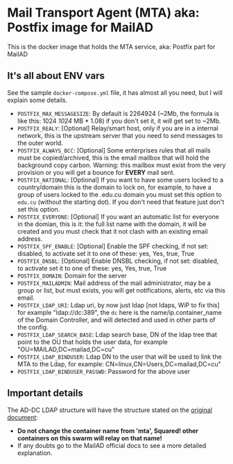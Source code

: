 # Mail Transport Agent (MTA) aka: Postfix image for MailAD

This is the docker image that holds the MTA service, aka: Postfix part for MailAD

## It's all about ENV vars

See the sample `docker-compose.yml` file, it has almost all you need, but I will explain some details.

- `POSTFIX_MAX_MESSAGESIZE`: By default is 2264924 (~2Mb, the formula is like this: 1024 *1024* MB * 1.08) if you don't set it, it will get set to ~2Mb.
- `POSTFIX_REALY`: [Optional] Relay/smart host, only if you are in a internal network, this is the upstream server that you need to send messages to the outer world.
- `POSTFIX_ALWAYS_BCC`: [Optional] Some enterprises rules that all mails must be copied/archived, this is the email mailbox that will hold the background copy carbon. Warning: this mailbox must exist from the very provision or you will get a bounce for **EVERY** mail sent.
- `POSTFIX_NATIONAL`: [Optional] If you want to have some users locked to a country/domain this is the domain to lock on, for example, to have a group of users locked to the .edu.cu domain you must set  this option to `edu.cu` (without the starting dot). If you don't need that feature just don't set this option.
- `POSTFIX_EVERYONE`: [Optional] If you want an automatic list for everyone in the domian, this is it: the full list name with the domain, it will be created and you must check that it not clash with an existing email address.
- `POSTFIX_SPF_ENABLE`: [Optional] Enable the SPF checking, if not set: disabled, to activate set it to one of these: yes, Yes, true, True
- `POSTFIX_DNSBL`: [Optional] Enable DNSBL checking, if not set: disabled, to activate set it to one of these: yes, Yes, true, True
- `POSTFIX_DOMAIN`: Domain for the server
- `POSTFIX_MAILADMIN`: Mail address of the mail administrator, may be a group or list, but must exists, you will get notifications, alerts, etc via this email.
- `POSTFIX_LDAP_URI`: Ldap uri, by now just ldap [not ldaps, WiP to fix this] for example "ldap://dc:389", the `dc` here is the name/ip.container_name of the Domain Controller, and will detected and used in other parts of the config.
- `POSTFIX_LDAP_SEARCH_BASE`: Ldap search base, DN of the ldap tree that point to the OU that holds the user data, for example "OU=MAILAD,DC=mailad,DC=cu"
- `POSTFIX_LDAP_BINDUSER`: Ldap DN to the user that will be used to link the MTA to the Ldap, for example: CN=linux,CN=Users,DC=mailad,DC=cu"
- `POSTFIX_LDAP_BINDUSER_PASSWD`: Password for the above user

## Important details

The AD-DC LDAP structure will have the structure stated on the [original document](https://github.com/stdevPavelmc/mailad/blob/master/AD_Requirements.md):

- **Do not change the container name from 'mta', Squared! other containers on this swarm will relay on that name!**
- If any doubts go to the MailAD official docs to see a more detailed explanation.
